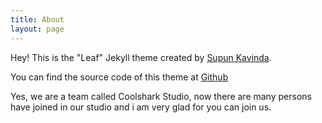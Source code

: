```yaml
---
title: About
layout: page
---
```


Hey! This is the "Leaf" Jekyll theme created by <a rel="me" target="_blank" href="https://twitter.com/sorria62304646">Supun Kavinda</a>.

You can find the source code of this theme at <a href="https://github.com/coolshark404/coolshark404.github.io">Github</a>
<p>
Yes, we are a team called Coolshark Studio, now there are many persons have joined in our studio and i am very glad for you can join us.
<p>

